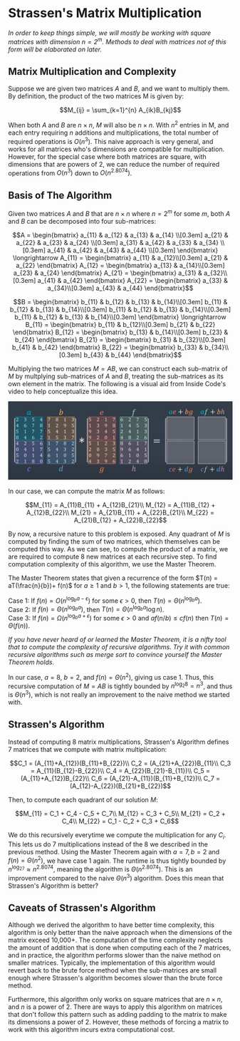 # Strassen's Matrix Multiplication
*In order to keep things simple, we will mostly be working with square matrices with dimension $n = 2^m$. Methods to deal with matrices not of this form will be elaborated on later.*

## Matrix Multiplication and Complexity
Suppose we are given two matrices $A$ and $B$, and we want to multiply them. By definition, the product of the two matrices M is given by:

$$M_{ij} = \sum_{k=1}^{n} A_{ik}B_{kj}$$

When both $A$ and $B$ are $n \times n$, $M$ will also be $n \times n$. With $n^2$ entries in M, and each entry requiring $n$ additions and multiplications, the total number of required operations is $O(n^3)$. This naive approach is very general, and works for all matrices who's dimensions are compatible for multiplication. However, for the special case where both matrices are square, with dimensions that are powers of $2$, we can reduce the number of required operations from $O(n^3)$ down to $O(n^{2.8074})$.

## Basis of The Algorithm
Given two matrices $A$ and $B$ that are $n \times n$ where $n = 2^m$ for some $m$, both $A$ and $B$ can be decomposed into four sub-matrices:

```math
A = 
\begin{bmatrix}
a_{11} & a_{12} & a_{13} & a_{14} \\[0.3em]
a_{21} & a_{22} & a_{23} & a_{24} \\[0.3em]
a_{31} & a_{42} & a_{33} & a_{34} \\[0.3em]
a_{41} & a_{42} & a_{43} & a_{44} \\[0.3em]
\end{bmatrix} 

\longrightarrow

A_{11} = 
\begin{bmatrix}
a_{11} & a_{12}\\[0.3em]
a_{21} & a_{22}
\end{bmatrix}

A_{12} = 
\begin{bmatrix}
a_{13} & a_{14}\\[0.3em]
a_{23} & a_{24}
\end{bmatrix}

A_{21} = 
\begin{bmatrix}
a_{31} & a_{32}\\[0.3em]
a_{41} & a_{42}
\end{bmatrix}

A_{22} = 
\begin{bmatrix}
a_{33} & a_{34}\\[0.3em]
a_{43} & a_{44}
\end{bmatrix}
```

```math
B = 
\begin{bmatrix}
b_{11} & b_{12} & b_{13} & b_{14}\\[0.3em]
b_{11} & b_{12} & b_{13} & b_{14}\\[0.3em]
b_{11} & b_{12} & b_{13} & b_{14}\\[0.3em]
b_{11} & b_{12} & b_{13} & b_{14}\\[0.3em]
\end{bmatrix}

\longrightarrow

B_{11} = 
\begin{bmatrix}
b_{11} & b_{12}\\[0.3em]
b_{21} & b_{22}
\end{bmatrix}

B_{12} = 
\begin{bmatrix}
b_{13} & b_{14}\\[0.3em]
b_{23} & b_{24}
\end{bmatrix}

B_{21} = 
\begin{bmatrix}
b_{31} & b_{32}\\[0.3em]
b_{41} & b_{42}
\end{bmatrix}

B_{22} = 
\begin{bmatrix}
b_{33} & b_{34}\\[0.3em]
b_{43} & b_{44}
\end{bmatrix}
```

Multiplying the two matrices $M = AB$, we can construct each sub-matrix of $M$ by multplying sub-matrices of $A$ and $B$, treating the sub-matrices as its own element in the matrix. The following is a visual aid from Inside Code's video to help conceptualize this idea.

![An example of this method of matrix multiplication](/Strassens%20Matrix%20Multiplication/matrix_quadrants_example.png)

In our case, we can compute the matrix $M$ as follows:

```math
M_{11} = A_{11}B_{11} + A_{12}B_{21}\\
M_{12} = A_{11}B_{12} + A_{12}B_{22}\\
M_{21} = A_{21}B_{11} + A_{22}B_{21}\\
M_{22} = A_{21}B_{12} + A_{22}B_{22}
```

By now, a recursive nature to this problem is exposed. Any quadrant of $M$ is computed by finding the sum of two matrices, which themselves can be computed this way. As we can see, to compute the product of a matrix, we are required to compute 8 new matrices at each recursive step. To find computation complexity of this algorithm, we use the Master Theorem. 

The Master Theorem states that given a recurrence of the form $T(n) = aT(\frac{n}{b})+ f(n)$ for $a \geq 1$ and $b > 1$, the following statements are true:

Case 1: If $f(n) = O(n^{\log_ba-\epsilon})$ for some $\epsilon > 0$, then $T(n) = \Theta(n^{\log_ba})$.\
Case 2: If $f(n) = \Theta(n^{\log_ba})$, then $T(n) = \Theta(n^{\log_ba}\log n)$.\
Case 3: If $f(n) = \Omega(n^{\log_ba+\epsilon})$ for some $\epsilon > 0$ and $af(n/b)\leq cf(n)$ then $T(n) = \Theta(f(n))$.

*If you have never heard of or learned the Master Theorem, it is a nifty tool that to compute the complexity of recursive algorithms. Try it with common recursive algorithms such as merge sort to convince yourself the Master Theorem holds.*

In our case, $a=8$, $b=2$, and $f(n)=\Theta(n^2)$, giving us case 1. Thus, this recursive computation of $M=AB$ is tightly bounded by $n^{\log_2 8} = n^3$, and thus is $\Theta(n^3)$, which is not really an improvement to the naive method we started with.

## Strassen's Algorithm
Instead of computing 8 matrix multiplications, Strassen's Algorithm defines 7 matrices that we compute with matrix multiplication:

```math
C_1 = (A_{11}+A_{12})(B_{11}+B_{22})\\
C_2 = (A_{21}+A_{22})B_{11}\\
C_3 = A_{11}(B_{12}-B_{22})\\
C_4 = A_{22}(B_{21}-B_{11})\\
C_5 = (A_{11}+A_{12})B_{22}\\
C_6 = (A_{21}-A_{11})(B_{11}+B_{12})\\
C_7 = (A_{12}-A_{22})(B_{21}+B_{22})
```

Then, to compute each quadrant of our solution $M$:

```math
M_{11} = C_1 + C_4 - C_5 + C_7\\
M_{12} = C_3 + C_5\\
M_{21} = C_2 + C_4\\
M_{22} = C_1 - C_2 + C_3 + C_6
```

We do this recursively everytime we compute the multiplication for any $C_i$. This lets us do 7 multiplications instead of the 8 we described in the previous method. Using the Master Theorem again with $a=7, b=2$ and $f(n)=\Theta(n^2)$, we have case 1 again. The runtime is thus tightly bounded by $n^{\log_27} \approx n^{2.8074}$, meaning the algorithm is $\Theta(n^{2.8074})$. This is an improvement compared to the naive $\Theta(n^3)$ algorithm. Does this mean that Strassen's Algorithm is better?

## Caveats of Strassen's Algorithm
Although we derived the algorithm to have better time complexity, this algorithm is only better than the naive approach when the dimensions of the matrix exceed 10,000+. The computation of the time complexity neglects the amount of addition that is done when computing each of the 7 matrices, and in practice, the algorithm performs slower than the naive method on smaller matrices. Typically, the implementation of this algorithm would revert back to the brute force method when the sub-matrices are small enough where Strassen's algorithm becomes slower than the brute force method.

Furthermore, this algorithm only works on square matrices that are $n \times n$, and $n$ is a power of $2$. There are ways to apply this algorithm on matrices that don't follow this pattern such as adding padding to the matrix to make its dimensions a power of $2$. However, these methods of forcing a matrix to work with this algorithm incurs extra computational cost.
